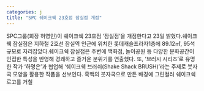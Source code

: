 ```yaml
---
categories: j
title: "SPC 쉐이크쉑 23호점 잠실점 개점"
---
```

SPC그룹(회장 허영인)이 쉐이크쉑 23호점 ‘잠실점’을 개점한다고 23일 밝혔다.쉐이크쉑 잠실점은 지하철 2호선 잠실역 인근에 위치한 롯데캐슬프라자1층에 89.12㎡, 95석 규모로 자리잡았다.쉐이크쉑 잠실점은 주변에 백화점, 놀이공원 등 다양한 문화공간이 인접한 특성을 반영해 경쾌하고 즐거운 분위기를 연출했다. 또, ‘브러시 시리즈’로 유명한 작가 ‘하명은’과 협업해 ‘쉐이크쉑 브러쉬(Shake Shack BRUSH)’라는 주제로 붓자국 모양을 활용한 작품을 선보인다. 흑백의 붓자국으로 만든 배경에 그린컬러 쉐이크쉑 로고를 거칠